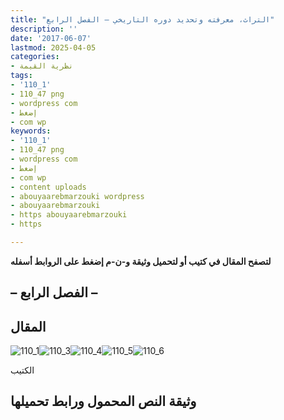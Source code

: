 ```yaml
---
title: "التراث، معرفته وتحديد دوره التاريخي – الفصل الرابع"
description: ''
date: '2017-06-07'
lastmod: 2025-04-05
categories:
- نظرية القيمة
tags:
- '110_1'
- 110_47 png
- wordpress com
- إضغط
- com wp
keywords:
- '110_1'
- 110_47 png
- wordpress com
- إضغط
- com wp
- content uploads
- abouyaarebmarzouki wordpress
- abouyaarebmarzouki
- https abouyaarebmarzouki
- https

---
```

**لتصفح المقال في كتيب أو لتحميل وثيقة و-ن-م إضغط على الروابط أسفله**

## **– الفصل الرابع –**

## المقال

![110_1](https://abouyaarebmarzouki.wordpress.com/wp-content/uploads/2017/06/110_17.png?w=648)![110_3](https://abouyaarebmarzouki.wordpress.com/wp-content/uploads/2017/06/110_37.png?w=648)![110_4](https://abouyaarebmarzouki.wordpress.com/wp-content/uploads/2017/06/110_47.png?w=648)![110_5](https://abouyaarebmarzouki.wordpress.com/wp-content/uploads/2017/06/110_57.png?w=648)![110_6](https://abouyaarebmarzouki.wordpress.com/wp-content/uploads/2017/06/110_65.png?w=648)

الكتيب

## وثيقة النص المحمول ورابط تحميلها

###
